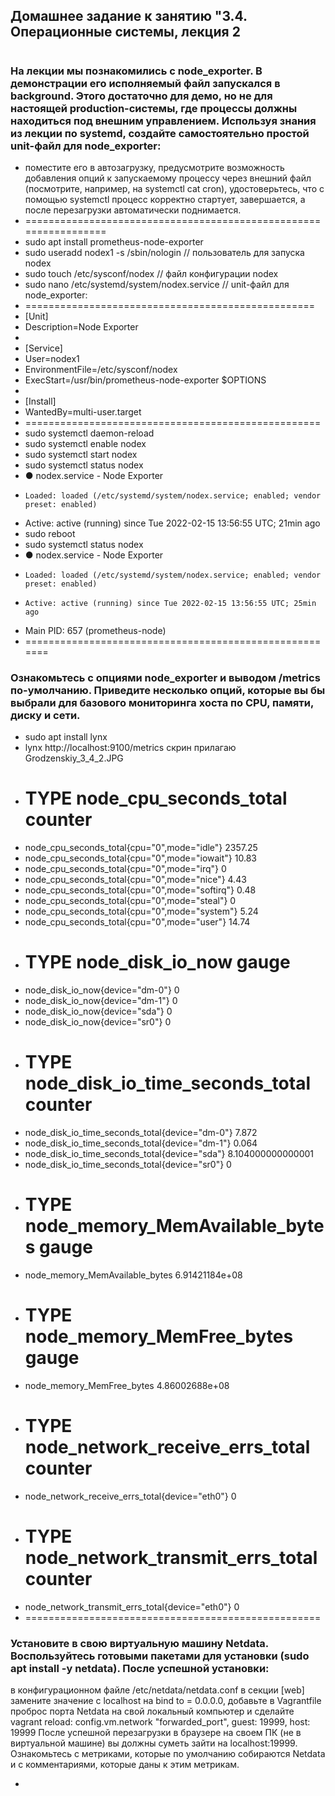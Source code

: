 ## Домашнее задание к занятию "3.4. Операционные системы, лекция 2 ###
#
### На лекции мы познакомились с node_exporter. В демонстрации его исполняемый файл запускался в background. Этого достаточно для демо, но не для настоящей production-системы, где процессы должны находиться под внешним управлением. Используя знания из лекции по systemd, создайте самостоятельно простой unit-файл для node_exporter: 
* поместите его в автозагрузку,
предусмотрите возможность добавления опций к запускаемому процессу через внешний файл (посмотрите, например, на systemctl cat cron),
удостоверьтесь, что с помощью systemctl процесс корректно стартует, завершается, а после перезагрузки автоматически поднимается.
* =================================================================
* sudo apt install prometheus-node-exporter
* sudo useradd nodex1 -s /sbin/nologin  // пользователь для запуска nodex
* sudo touch /etc/sysconf/nodex         // файл конфигурации nodex
* sudo nano  /etc/systemd/system/nodex.service // unit-файл для node_exporter:
* ==================================================
* [Unit]
* Description=Node Exporter
*
* [Service]
* User=nodex1
* EnvironmentFile=/etc/sysconf/nodex
* ExecStart=/usr/bin/prometheus-node-exporter $OPTIONS
* 
* [Install]
* WantedBy=multi-user.target
* ===================================================
* sudo systemctl daemon-reload
* sudo systemctl enable nodex
* sudo systemctl start nodex
* sudo systemctl status nodex
* ● nodex.service - Node Exporter
*     Loaded: loaded (/etc/systemd/system/nodex.service; enabled; vendor preset: enabled)
*    Active: active (running) since Tue 2022-02-15 13:56:55 UTC; 21min ago
* sudo reboot
*  sudo systemctl status nodex
* ● nodex.service - Node Exporter
*     Loaded: loaded (/etc/systemd/system/nodex.service; enabled; vendor preset: enabled)
*     Active: active (running) since Tue 2022-02-15 13:56:55 UTC; 25min ago
*   Main PID: 657 (prometheus-node)
* =======================================================

### Ознакомьтесь с опциями node_exporter и выводом /metrics по-умолчанию. Приведите несколько опций, которые вы бы выбрали для базового мониторинга хоста по CPU, памяти, диску и сети.
* sudo apt install lynx
* lynx http://localhost:9100/metrics  скрин прилагаю Grodzenskiy_3_4_2.JPG
* # TYPE node_cpu_seconds_total counter
* node_cpu_seconds_total{cpu="0",mode="idle"} 2357.25
* node_cpu_seconds_total{cpu="0",mode="iowait"} 10.83
* node_cpu_seconds_total{cpu="0",mode="irq"} 0
* node_cpu_seconds_total{cpu="0",mode="nice"} 4.43
* node_cpu_seconds_total{cpu="0",mode="softirq"} 0.48
* node_cpu_seconds_total{cpu="0",mode="steal"} 0
* node_cpu_seconds_total{cpu="0",mode="system"} 5.24
* node_cpu_seconds_total{cpu="0",mode="user"} 14.74
* # TYPE node_disk_io_now gauge
* node_disk_io_now{device="dm-0"} 0
* node_disk_io_now{device="dm-1"} 0
* node_disk_io_now{device="sda"} 0
* node_disk_io_now{device="sr0"} 0
* # TYPE node_disk_io_time_seconds_total counter
* node_disk_io_time_seconds_total{device="dm-0"} 7.872
* node_disk_io_time_seconds_total{device="dm-1"} 0.064
* node_disk_io_time_seconds_total{device="sda"} 8.104000000000001
* node_disk_io_time_seconds_total{device="sr0"} 0
* # TYPE node_memory_MemAvailable_bytes gauge
* node_memory_MemAvailable_bytes 6.91421184e+08
* # TYPE node_memory_MemFree_bytes gauge
* node_memory_MemFree_bytes 4.86002688e+08
* # TYPE node_network_receive_errs_total counter
* node_network_receive_errs_total{device="eth0"} 0
* # TYPE node_network_transmit_errs_total counter
* node_network_transmit_errs_total{device="eth0"} 0
* ===================================================

### Установите в свою виртуальную машину Netdata. Воспользуйтесь готовыми пакетами для установки (sudo apt install -y netdata). После успешной установки:

в конфигурационном файле /etc/netdata/netdata.conf в секции [web] замените значение с localhost на bind to = 0.0.0.0,
добавьте в Vagrantfile проброс порта Netdata на свой локальный компьютер и сделайте vagrant reload:
config.vm.network "forwarded_port", guest: 19999, host: 19999
После успешной перезагрузки в браузере на своем ПК (не в виртуальной машине) вы должны суметь зайти на localhost:19999. Ознакомьтесь с метриками, которые по умолчанию собираются Netdata и с комментариями, которые даны к этим метрикам.

*  

